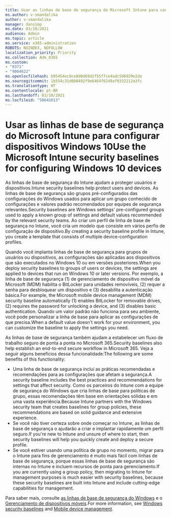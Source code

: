 ```yaml
---
title: Usar as linhas de base de segurança do Microsoft Intune para configurar dispositivos Windows 10
ms.author: v-smandalika
author: v-smandalika
manager: dansimp
ms.date: 03/10/2021
audience: Admin
ms.topic: article
ms.service: o365-administration
ROBOTS: NOINDEX, NOFOLLOW
localization_priority: Priority
ms.collection: Adm_O365
ms.custom:
- "8371"
- "9004622"
ms.openlocfilehash: b95454ec8ce8d0d69d1f55f7ce4adc596929e2de
ms.sourcegitcommit: 1b554c31d008492f9e6464f0249af0332212a3fc
ms.translationtype: HT
ms.contentlocale: pt-BR
ms.lasthandoff: 03/10/2021
ms.locfileid: "50641613"
---
```

# <a name="use-the-microsoft-intune-security-baselines-for-configuring-windows-10-devices"></a><span data-ttu-id="55cd9-102">Usar as linhas de base de segurança do Microsoft Intune para configurar dispositivos Windows 10</span><span class="sxs-lookup"><span data-stu-id="55cd9-102">Use the Microsoft Intune security baselines for configuring Windows 10 devices</span></span>

<span data-ttu-id="55cd9-103">As linhas de base de segurança do Intune ajudam a proteger usuários e dispositivos.</span><span class="sxs-lookup"><span data-stu-id="55cd9-103">Intune security baselines help protect users and devices.</span></span> <span data-ttu-id="55cd9-104">As linhas de base de segurança são grupos pré-configurados das configurações do Windows usados para aplicar um grupo conhecido de configurações e valores padrão recomendados por equipes de segurança relevantes.</span><span class="sxs-lookup"><span data-stu-id="55cd9-104">Security baselines are Windows settings' pre-configured groups used to apply a known group of settings and default values recommended by the relevant security teams.</span></span> <span data-ttu-id="55cd9-105">Ao criar um perfil de linha de base de segurança no Intune, você cria um modelo que consiste em vários perfis de configuração de dispositivo.</span><span class="sxs-lookup"><span data-stu-id="55cd9-105">By creating a security baseline profile in Intune, you create a template that consists of multiple device-configuration profiles.</span></span>

<span data-ttu-id="55cd9-106">Quando você implanta linhas de base de segurança para grupos de usuários ou dispositivos, as configurações são aplicadas aos dispositivos que são executados no Windows 10 ou em versões posteriores.</span><span class="sxs-lookup"><span data-stu-id="55cd9-106">When you deploy security baselines to groups of users or devices, the settings are applied to devices that run on Windows 10 or later versions.</span></span> <span data-ttu-id="55cd9-107">Por exemplo, a linha de base de segurança (1) de gerenciamento de dispositivo móvel da Microsoft (MDM) habilita o BitLocker para unidades removíveis, (2) requer a senha para desbloquear um dispositivo e (3) desabilita a autenticação básica.</span><span class="sxs-lookup"><span data-stu-id="55cd9-107">For example, the Microsoft mobile device management (MDM) security baseline automatically (1) enables BitLocker for removable drives, (2) requires the password for unlocking a device, and (3) disables basic authentication.</span></span> <span data-ttu-id="55cd9-108">Quando um valor padrão não funciona para seu ambiente, você pode personalizar a linha de base para aplicar as configurações de que precisa.</span><span class="sxs-lookup"><span data-stu-id="55cd9-108">When a default value doesn't work for your environment, you can customize the baseline to apply the settings you need.</span></span>

<span data-ttu-id="55cd9-109">As linhas de base de segurança também ajudam a estabelecer um fluxo de trabalho seguro de ponta a ponta no Microsoft 365.</span><span class="sxs-lookup"><span data-stu-id="55cd9-109">Security baselines also help establish an end-to-end secure workflow in Microsoft 365.</span></span> <span data-ttu-id="55cd9-110">Veja a seguir alguns benefícios dessa funcionalidade:</span><span class="sxs-lookup"><span data-stu-id="55cd9-110">The following are some benefits of this functionality:</span></span>
- <span data-ttu-id="55cd9-111">Uma linha de base de segurança inclui as práticas recomendadas e recomendações para as configurações que afetam a segurança.</span><span class="sxs-lookup"><span data-stu-id="55cd9-111">A security baseline includes the best practices and recommendations for settings that affect security.</span></span> <span data-ttu-id="55cd9-112">Como os parceiros do Intune com a equipe de segurança do Windows que cria linhas de base para políticas de grupo, essas recomendações têm base em orientações sólidas e em uma vasta experiência.</span><span class="sxs-lookup"><span data-stu-id="55cd9-112">Because Intune partners with the Windows security team that creates baselines for group policies, these recommendations are based on solid guidance and extensive experience.</span></span>
- <span data-ttu-id="55cd9-113">Se você não tiver certeza sobre onde começar no Intune, as linhas de base de segurança o ajudarão a criar e implantar rapidamente um perfil seguro.</span><span class="sxs-lookup"><span data-stu-id="55cd9-113">If you're new to Intune and unsure of where to start, then security baselines will help you quickly create and deploy a secure profile.</span></span>
- <span data-ttu-id="55cd9-114">Se você estiver usando uma política de grupo no momento, migrar para o Intune para fins de gerenciamento é muito mais fácil com linhas de base de segurança, porque essas linhas de base de segurança são internas no Intune e incluem recursos de ponta para gerenciamento.</span><span class="sxs-lookup"><span data-stu-id="55cd9-114">If you are currently using a group policy, then migrating to Intune for management purposes is much easier with security baselines, because these security baselines are built into Intune and include cutting-edge capabilities for management.</span></span>

<span data-ttu-id="55cd9-115">Para saber mais, consulte [as linhas de base de segurança do Windows](https://docs.microsoft.com/windows/security/threat-protection/windows-security-baselines) e o [Gerenciamento de dispositivos móveis](https://docs.microsoft.com/windows/client-management/mdm/).</span><span class="sxs-lookup"><span data-stu-id="55cd9-115">For more information, see [Windows security baselines](https://docs.microsoft.com/windows/security/threat-protection/windows-security-baselines) and [Mobile device management](https://docs.microsoft.com/windows/client-management/mdm/).</span></span>
